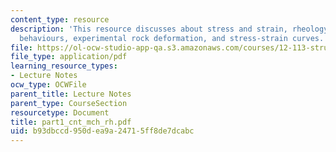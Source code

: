 ```yaml
---
content_type: resource
description: 'This resource discusses about stress and strain, rheology: ideal material
  behaviours, experimental rock deformation, and stress-strain curves.'
file: https://ol-ocw-studio-app-qa.s3.amazonaws.com/courses/12-113-structural-geology-fall-2005/b93dbccd950dea9a24715ff8de7dcabc_part1_cnt_mch_rh.pdf
file_type: application/pdf
learning_resource_types:
- Lecture Notes
ocw_type: OCWFile
parent_title: Lecture Notes
parent_type: CourseSection
resourcetype: Document
title: part1_cnt_mch_rh.pdf
uid: b93dbccd-950d-ea9a-2471-5ff8de7dcabc
---
```

